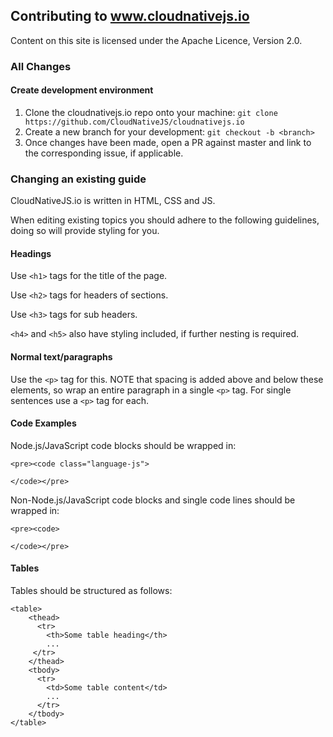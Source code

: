 ## Contributing to www.cloudnativejs.io
Content on this site is licensed under the Apache Licence, Version 2.0.

### All Changes

#### Create development environment
1. Clone the cloudnativejs.io repo onto your machine:
	`git clone https://github.com/CloudNativeJS/cloudnativejs.io`
2. Create a new branch for your development:
	`git checkout -b <branch>`
3. Once changes have been made, open a PR against master and link to the corresponding issue, if applicable.

### Changing an existing guide

CloudNativeJS.io is written in HTML, CSS and JS.

When editing existing topics you should adhere to the following guidelines, doing so will provide styling for you.

#### Headings
Use `<h1>` tags for the title of the page.

Use `<h2>` tags for headers of sections.

Use `<h3>` tags for sub headers.

`<h4>` and `<h5>` also have styling included, if further nesting is required.

#### Normal text/paragraphs
Use the `<p>` tag for this.
NOTE that spacing is added above and below these elements, so wrap an entire paragraph in a single `<p>` tag.
For single sentences use a `<p>` tag for each.

#### Code Examples
Node.js/JavaScript code blocks should be wrapped in:

```
<pre><code class="language-js">

</code></pre>
```

Non-Node.js/JavaScript code blocks and single code lines should be wrapped in:

```
<pre><code>

</code></pre>
```

#### Tables
Tables should be structured as follows:

```
<table>
    <thead>
      <tr>
        <th>Some table heading</th>
        ...
     </tr>
    </thead>
    <tbody>
      <tr>
        <td>Some table content</td>
        ...
      </tr>
    </tbody>
</table>
```